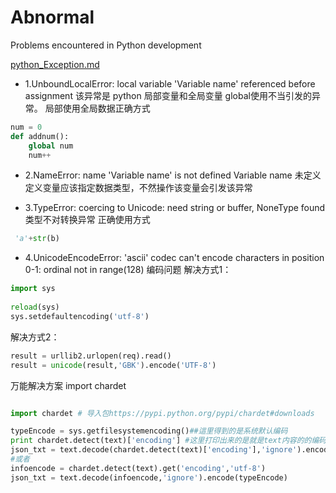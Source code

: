 # Abnormal
Problems encountered in Python development

[python_Exception.md](https://github.com/luck-fc/Abnormal/blob/master/python_Exception.md)

* 1.UnboundLocalError: local variable 'Variable name' referenced before assignment
该异常是 python 局部变量和全局变量 global使用不当引发的异常。 
局部使用全局数据正确方式
~~~python
num = 0
def addnum():
	global num
	num++
~~~

* 2.NameError: name 'Variable name' is not defined
Variable name 未定义 定义变量应该指定数据类型，不然操作该变量会引发该异常

* 3.TypeError: coercing to Unicode: need string or buffer, NoneType found
类型不对转换异常
正确使用方式
~~~python
 'a'+str(b)
~~~

* 4.UnicodeEncodeError: 'ascii' codec can't encode characters in position 0-1: ordinal not in range(128)
编码问题
解决方式1：
~~~python
import sys
 
reload(sys)
sys.setdefaultencoding('utf-8')
~~~
解决方式2：
~~~python
result = urllib2.urlopen(req).read()
result = unicode(result,'GBK').encode('UTF-8')
~~~
万能解决方案
import chardet

~~~python

import chardet # 导入包https://pypi.python.org/pypi/chardet#downloads

typeEncode = sys.getfilesystemencoding()##這里得到的是系统默认编码
print chardet.detect(text)['encoding'] #这里打印出来的是就是text内容的的编码 
json_txt = text.decode(chardet.detect(text)['encoding'],'ignore').encode(typeEncode)
#或者 
infoencode = chardet.detect(text).get('encoding','utf-8')
json_txt = text.decode(infoencode,'ignore').encode(typeEncode)
~~~